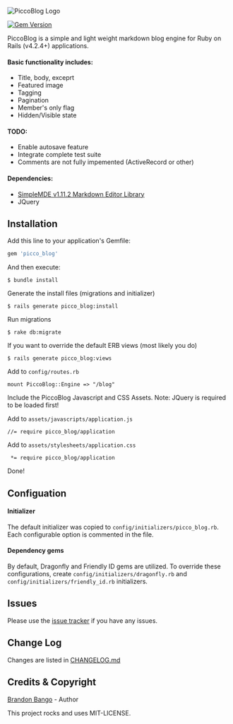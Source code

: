 ![PiccoBlog Logo](https://acentrosys.com/img/piccoblog-b.png)

[![Gem Version](https://badge.fury.io/rb/picco_blog.svg)](https://badge.fury.io/rb/picco_blog)

PiccoBlog is a simple and light weight markdown blog engine for Ruby on Rails (v4.2.4+) applications. 

#### Basic functionality includes:

- Title, body, exceprt
- Featured image
- Tagging
- Pagination
- Member's only flag
- Hidden/Visible state

#### TODO:
- Enable autosave feature
- Integrate complete test suite
- Comments are not fully impemented (ActiveRecord or other)

#### Dependencies:
- [SimpleMDE v1.11.2 Markdown Editor Library](https://simplemde.com)
- JQuery

## Installation

Add this line to your application's Gemfile:
```Ruby
gem 'picco_blog'
```

And then execute:
```
$ bundle install
```

Generate the install files (migrations and initializer)
```
$ rails generate picco_blog:install
```

Run migrations
```
$ rake db:migrate
```

If you want to override the default ERB views (most likely you do)
```
$ rails generate picco_blog:views
```

Add to `config/routes.rb`
```
mount PiccoBlog::Engine => "/blog"
```

Include the PiccoBlog Javascript and CSS Assets. Note: JQuery is required to be loaded first!

Add to `assets/javascripts/application.js`
```
//= require picco_blog/application
```

Add to `assets/stylesheets/application.css`
```
 *= require picco_blog/application
```

Done!

## Configuation

#### Initializer
The default initializer was copied to `config/initializers/picco_blog.rb`. Each configurable option is commented in the file. 

#### Dependency gems
By default, Dragonfly and Friendly ID gems are utilized. To override these configurations, create `config/initializers/dragonfly.rb` and `config/initializers/friendly_id.rb` initializers.

## Issues
Please use the [issue tracker](https://github.com/acentro/picco_blog/issues) if you have any issues.

## Change Log
Changes are listed in [CHANGELOG.md](https://github.com/acentro/picco_blog/blob/master/CHANGELOG.md)

## Credits & Copyright
[Brandon Bango](https://github.com/brandonbango) - Author

This project rocks and uses MIT-LICENSE.

